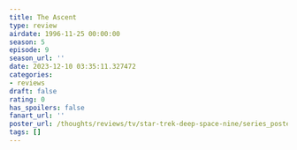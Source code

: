 ```yaml
---
title: The Ascent
type: review
airdate: 1996-11-25 00:00:00
season: 5
episode: 9
season_url: ''
date: 2023-12-10 03:35:11.327472
categories:
- reviews
draft: false
rating: 0
has_spoilers: false
fanart_url: ''
poster_url: /thoughts/reviews/tv/star-trek-deep-space-nine/series_poster.jpg
tags: []
---
```


